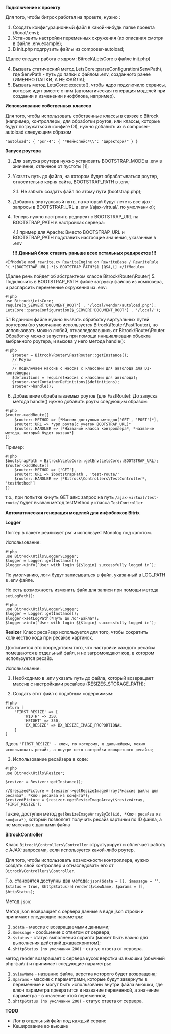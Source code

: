 **Подключение к проекту**

Для того, чтобы битрок работал на проекте, нужно :
1) Создать конфигурационный файл в какой-нибудь папке проекта (/local/.env);
2) Установить настройки переменных окружения (их описания смотри в файле .env.example);
3) В init.php подгрузить файлы из composer-autoload;

(Далее следует работа с ядром: Bitrock\LetsCore в файле init.php)

4) Вызвать статический метод LetsCore::parseConfiguration($envPath), где $envPath - путь до папки с файлом .env, созданного ранее (ИМЕННО ПАПКИ, А НЕ ФАЙЛА);
5) Вызвать метод LetsCore::execute(), чтобы ядро подключило сервисы, которые идут вместе с ним (автоматическая генерация моделей при создании и изменении инофблока, например).

**Использование собственных классов**

Для того, чтобы использовать собственные классы в связке с Bitrock (например, контроллеры, для обработки роутов, или классы, которые будут погружаться в конфиге DI), нужно добавить их в composer-autoload следующим образом

`
"autoload": {
    "psr-4": {
        "*Неймспейс*\\": "директория"
    }
}
`

**Запуск роутера**
1. Для запуска роутера нужно установить BOOTSTRAP_MODE в .env в значение, отличное от пустоты [1];
2. Указать путь до файла, на котором будет обрабатываться роутер, относительно корня сайта, BOOTSTRAP_PATH в .env;
   
   2.1. Не забыть создать файл по этому пути (bootstrap.php);
   
3. Добавить виртуальный путь, на который будут лететь все ajax-запросы в BOOTSTRAP_URL в .env (/ajax-virtual/, по умолчанию);
4. Теперь нужно настроить редирект с BOOTSTRAP_URL на BOOTSTRAP_PATH в настройках сервера:
   
   4.1 пример для Apache: 
    Вместо BOOTSTRAP_URL и BOOTSTRAP_PATH подставить настоящие значения, указанные в .env
   
   **!!! Данный блок ставить раньше всех остальных редиректов !!!**

`
   <IfModule mod_rewrite.c>
   RewriteEngine on
   RewriteBase /
   RewriteRule ^(.*)BOOTSTRAP_URL(.*)$ BOOTSTRAP_PATH?$1 [QSA,L]
   </IfModule>
`

(Далее речь пойдет об абстрактном классе Bitrock\Router\Router)
5. Подключить в BOOTSTRAP_PATH файле загрузку файлов из композера, и распарсить переменные окружения из .env:

```
#!php
use Bitrock\LetsCore;
require($_SERVER['DOCUMENT_ROOT'] . '/local/vendor/autoload.php');
LetsCore::parseConfiguration($_SERVER['DOCUMENT_ROOT'] . '/local/');
```

5.1 В данном файле нужно вызвать обработку виртуальных путей роутером (по умолчанию используется Bitrock\Router\FastRouter), но использовать можно любой, отнаследовавшись от Bitrock\Router\Router. Обработку можно запустить при помощи инициализации объекта выбранного роутера, и вызова у него метода handle():

```
#!php
   $router = Bitrcok\Router\FastRouter::getInstance();
   // Роуты
   ...
   // подключаем массив с массив с классами для автолода для DI-контейнера:
   $definitions = require(массив с классами для автолода);
   $router->setContainerDefinitions($definitions);
   $router->handle();
```

6. Добавление обрабатываемых роутов (для FastRoute):
До запуска метода handle() нужно добавить роуты следующим образом:

```
#!php
$router->addRoute([
    $router::METHOD => [*Массив доступных методов('GET', 'POST')*],
    $router::URL => *урл роута(с учетом BOOTSTRAP_URL)*
    $router::HANDLER => [*Название класса контроллера*, *название метода, который будет вызван*]
])
```

Пример:

```
#!php
$bootstrapPath = Bitrock\LetsCore::getEnv(LetsCore::BOOTSTRAP_URL);
$router->addRoute([
    $router::METHOD => ['GET'],
    $router::URL => $bootstrapPath . 'test-route/'
    $router::HANDLER => [*Bitrock\Controllers\TestController*, 'testMethod']
])
```

т.о., при попытке кинуть GET аякс запрос на путь `/ajax-virtual/test-route/` будет вызван метод testMethod у класса `TestController`

**Автоматическая генерация моделей для инфоблоков Bitrix**

**Logger**

Логгер в пакете реализует psr и использует Monolog под капотом.

Использование:

```
#!php
use Bitrock\Utils\Logger\Logger;
$logger = Logger::getInstance();
$logger->info(`User with login ${$login} successfully logged in`);
```

По умолчанию, логи будут записываться в файл, указанный в LOG_PATH в .env файле.

Но есть возможность изменить файл для записи при помощи метода `setLogPath()`:

```
#!php
use Bitrock\Utils\Logger\Logger;
$logger = Logger::getInstance();
$logger->setLogPath(*Путь до лог-файла*);
$logger->info(`User with login ${$login} successfully logged in`);
```

**Resizer**
Класс ресайзер используется для того, чтобы сократить количество кода при ресайзе картинок.

Достигается это посредством того, что настройки каждого ресайза помещаются в отдельный файл, и не загромождают код, в котором используется ресайз.

Использование:

1) Необходимо в .env указать путь до файла, который возвращает массив с настройками ресайзов (RESIZES_STORAGE_PATH);
   
2) Создать этот файл с подобным содержимым:

```
#!php
return [
    'FIRST_RESIZE' => [
        'WIDTH' => 350,
        'HEIGHT' => 350,
        'BX_RESIZE' => BX_RESIZE_IMAGE_PROPORTIONAL
    ]
]
```

Здесь `'FIRST_RESIZE' - ключ, по которому, в дальнейшем, можно использовать ресайз, а внутри него настройки конкретного ресайза`;

3) Использование ресайзера в коде:

```
#!php
use Bitrock\Utils\Resizer;

$resizer = Resizer::getInstance();

//$resizedPicture = $resizer->getResizeImageArray(*массив файла для ресайза*, *Ключ ресайза из конфига*);
$resizedPicture = $resizer->getResizeImageArray($resizeArray, 'FIRST_RESIZE');
```

Также, доступен метод `getResizeImageArrayById($id, *Ключ ресайза из конфига*)`, который позволяет получить ресайз картинки по ID файла, а не массива с данными файла

**BitrockController**

Класс `Bitrock\Controllers\Controller` структурирует и облегчает работу с AJAX-запросами, если используется какой-либо роутер.

Для того, чтобы использовать возможности контроллера, нужно создать свой контроллер и отнаследовать его от `Bitrock\Controllers\Controller`.

Т.о. становятся доступны два метода: `json($data = [], $message = '', $status = true, $httpStatus)` и `render($viewName, $params = [], $httpStatus)`;

Метод `json`:

Метод json возвращает с сервера данные в виде json строки и принимает следующие параметры:

1) `$data` - массив с возвращаемыми данными;
2) `$message` - сообщение с ответом от сервера;
3) `$status` - статус выполнения скрипта (может быть важно для выполнения действий джаваскриптом);
4) `$httpStatus (по умолчанию 200)` - статус ответа от сервера.

метод render возвращает с сервера кусок верстки из вьюшки (обычный php-файл) и принимает следующие параметры:

1) `$viewName` - название файла, верстка которого будет возвращена;
2) `$params` - массив с параметрами, которые будут завернуты в переменные и могут быть использованы внутри файла вьюшки, где ключ параметра превратится в название переменной, а значение параметра - в значение этой переменной;
3) `$httpStatus (по умолчанию 200)` - статус ответа от сервера.

**TODO**
- Лог в отдельный файл под каждый сервис
- Кеширование во вьюшке
